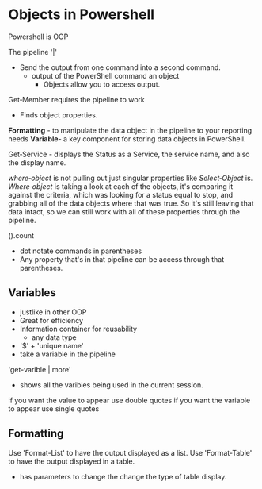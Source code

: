# Objects in Powershell

Powershell is OOP

The pipeline '|'

- Send the output from one command into a second command.
  - output of the PowerShell command an object
    - Objects allow you to access output.

Get‑Member requires the pipeline to work

- Finds object properties.

**Formatting** - to manipulate the data object in the pipeline to your reporting needs
**Variable**- a key component for storing data objects in PowerShell.

Get‑Service - displays the Status as a Service, the service name, and also the display name.

*where‑object* is not pulling out just singular properties like *Select‑Object* is. *Where‑object* is taking a look at each of the objects, it's comparing it against the criteria, which was looking for a status equal to stop, and grabbing all of the data objects where that was true. So it's still leaving that data intact, so we can still work with all of these properties through the pipeline.

().count

- dot notate commands in parentheses
- Any property that's in that pipeline can be access through that parentheses. 

## Variables

- justlike in other OOP
- Great for efficiency
- Information container for reusability
  - any data type
- '$' + 'unique name'
- take a variable in the pipeline

'get-varible | more'

- shows all the varibles being used in the current session.

if you want the value to appear use double quotes
if you want the variable to appear use single quotes

## Formatting

Use 'Format-List' to have the output displayed as a list.
Use 'Format-Table' to have the output displayed in a table.

- has parameters to change the change the type of table display.